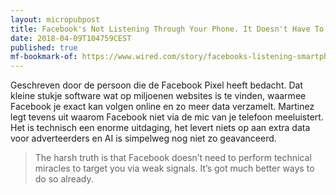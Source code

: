 ```yaml
---
layout: micropubpost
title: Facebook's Not Listening Through Your Phone. It Doesn't Have To
date: 2018-04-09T104759CEST
published: true
mf-bookmark-of: https://www.wired.com/story/facebooks-listening-smartphone-microphone/
---
```

Geschreven door de persoon die de Facebook Pixel heeft bedacht. Dat kleine stukje software wat op miljoenen websites is te vinden, waarmee Facebook je exact kan volgen online en zo meer data verzamelt. 
Martinez legt tevens uit waarom Facebook niet via de mic van je telefoon meeluistert. Het is technisch een enorme uitdaging, het levert niets op aan extra data voor adverteerders en AI is simpelweg nog niet zo geavanceerd.

> The harsh truth is that Facebook doesn’t need to perform technical miracles to target you via weak signals. It’s got much better ways to do so already.